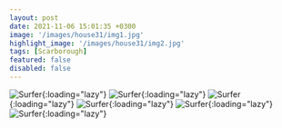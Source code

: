 ```yaml
---
layout: post
date: 2021-11-06 15:01:35 +0300
image: '/images/house31/img1.jpg'
highlight_image: '/images/house31/img2.jpg'
tags: [Scarborough]
featured: false
disabled: false
---
```


![Surfer]({{site.baseurl}}/images/house31/img3.jpg){:loading="lazy"}
![Surfer]({{site.baseurl}}/images/house31/img4.jpg){:loading="lazy"}
![Surfer]({{site.baseurl}}/images/house31/img5.jpg){:loading="lazy"}
![Surfer]({{site.baseurl}}/images/house31/img6.jpg){:loading="lazy"}
![Surfer]({{site.baseurl}}/images/house31/img7.jpg){:loading="lazy"}
![Surfer]({{site.baseurl}}/images/house31/img8.jpg){:loading="lazy"} 